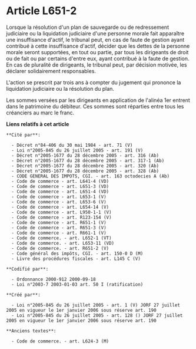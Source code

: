 # Article L651-2

Lorsque la résolution d'un plan de sauvegarde ou de redressement judiciaire ou la liquidation judiciaire d'une personne
morale fait apparaître une insuffisance d'actif, le tribunal peut, en cas de faute de gestion ayant contribué à cette
insuffisance d'actif, décider que les dettes de la personne morale seront supportées, en tout ou partie, par tous les
dirigeants de droit ou de fait ou par certains d'entre eux, ayant contribué à la faute de gestion. En cas de pluralité de
dirigeants, le tribunal peut, par décision motivée, les déclarer solidairement responsables.

L'action se prescrit par trois ans à compter du jugement qui prononce la liquidation judiciaire ou la résolution du plan.

Les sommes versées par les dirigeants en application de l'alinéa 1er entrent dans le patrimoine du débiteur. Ces sommes sont
réparties entre tous les créanciers au marc le franc.

**Liens relatifs à cet article**

	**Cité par**:

	  - Décret n°84-406 du 30 mai 1984 - art. 71 (V)
	  - Loi n°2005-845 du 26 juillet 2005 - art. 191 (V)
	  - Décret n°2005-1677 du 28 décembre 2005 - art. 316 (Ab)
	  - Décret n°2005-1677 du 28 décembre 2005 - art. 317-1 (Ab)
	  - Décret n°2005-1677 du 28 décembre 2005 - art. 320 (Ab)
	  - Décret n°2005-1677 du 28 décembre 2005 - art. 328 (Ab)
	  - CODE GENERAL DES IMPOTS, CGI. - art. 163 octodecies A (Ab)
	  - Code de commerce - art. L641-4 (VD)
	  - Code de commerce - art. L651-3 (VD)
	  - Code de commerce - art. L651-4 (VD)
	  - Code de commerce - art. L653-1 (V)
	  - Code de commerce - art. L653-6 (V)
	  - Code de commerce - art. L654-14 (V)
	  - Code de commerce - art. L950-1-1 (V)
	  - Code de commerce - art. R123-154 (V)
	  - Code de commerce - art. R651-1 (V)
	  - Code de commerce - art. R651-3 (V)
	  - Code de commerce - art. R661-1 (V)
	  - Code de commerce. - art. L652-1 (VT)
	  - Code de commerce. - art. L653-11 (VD)
	  - Code de commerce. - art. R651-2 (V)
	  - Code général des impôts, CGI. - art. 150-0 D (M)
	  - Livre des procédures fiscales - art. L145 C (V)

	**Codifié par**:

	  - Ordonnance 2000-912 2000-09-18
	  - Loi n°2003-7 2003-01-03 art. 50 I (ratification)

	**Créé par**:

	  - Loi n°2005-845 du 26 juillet 2005 - art. 1 (V) JORF 27 juillet 2005 en vigueur le 1er janvier 2006 sous réserve art. 190
	  - Loi n°2005-845 du 26 juillet 2005 - art. 128 () JORF 27 juillet 2005 en vigueur le 1er janvier 2006 sous réserve art. 190

	**Anciens textes**:

	  - Code de commerce. - art. L624-3 (M)
